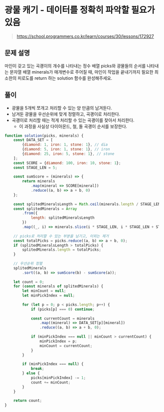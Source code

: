 # 광물 캐기 - 데이터를 정확히 파악할 필요가 있음
> https://school.programmers.co.kr/learn/courses/30/lessons/172927

## 문제 설명
마인이 갖고 있는 곡괭이의 개수를 나타내는 정수 배열 picks와 광물들의 순서를 나타내는 문자열 배열 minerals가 매개변수로 주어질 때, 마인이 작업을 끝내기까지 필요한 최소한의 피로도를 return 하는 solution 함수를 완성해주세요.

## 풀이
- 광물을 5개씩 쪼개고 처리할 수 있는 양 만큼의 남겨둔다.
- 남겨둔 광물을 우선순위에 맞게 정렬하고, 곡괭이로 처리한다.
- 곡괭이로 처리할 때는 적게 처리할 수 있는 곡괭이를 찾아서 처리한다.
  - 이 과정을 사실상 다이아몬드, 철, 돌 곡괭이 순서를 보장한다.
```js
function solution(picks, minerals) {
    const DATA_SET = [
        {diamond: 1, iron: 1, stone: 1}, // dia
        {diamond: 5, iron: 1, stone: 1}, // iron
        {diamond: 25, iron: 5, stone: 1}, // stone
    ];
    const SCORE = {diamond: 100, iron: 10, stone: 1};
    const STAGE_LEN = 5;
    
    const sumScore = (minerals) => {
        return minerals
            .map(mineral => SCORE[mineral])
            .reduce((a, b) => a + b, 0)
    };
    
    const splitedMineralsLength = Math.ceil(minerals.length / STAGE_LEN);
    const splitedMinerals = Array
        .from({
            length: splitedMineralsLength
        })
        .map((_, i) => minerals.slice(i * STAGE_LEN, i * STAGE_LEN + STAGE_LEN));
    
    // picks로 처리할 수 있는 부분을 남기고, 이외는 제거
    const totalPicks = picks.reduce((a, b) => a + b, 0);
    if (splitedMineralsLength > totalPicks) {
        splitedMinerals.length = totalPicks;
    }
    
    // 우선순위 정렬
    splitedMinerals
        .sort((a, b) => sumScore(b) - sumScore(a));
    
    let count = 0;
    for (const minerals of splitedMinerals) {
        let minCount = null;
        let minPickIndex = null;
        
        for (let p = 0; p < picks.length; p++) {
            if (picks[p] === 0) continue;
            
            const currentCount = minerals
                .map((mineral) => DATA_SET[p][mineral])
                .reduce((a, b) => a + b, 0);
            
            if (minPickIndex === null || minCount > currentCount) {
                minPickIndex = p;
                minCount = currentCount;
            }
        }
        
        if (minPickIndex === null) {
            break;
        } else {
            picks[minPickIndex] -= 1;
            count += minCount;
        }
    }
    
    return count;
}
```
